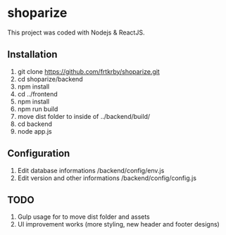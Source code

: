 # shoparize

This project was coded with Nodejs & ReactJS.

## Installation

1. git clone https://github.com/frtkrby/shoparize.git
2. cd shoparize/backend
3. npm install
4. cd ../frontend
5. npm install
6. npm run build
7. move dist folder to inside of ../backend/build/ 
8. cd backend 
9. node app.js

## Configuration

1. Edit database informations /backend/config/env.js
2. Edit version and other informations /backend/config/config.js

## TODO
1. Gulp usage for to move dist folder and assets
2. UI improvement works (more styling, new header and footer designs)
